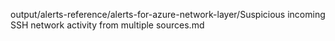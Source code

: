 output/alerts-reference/alerts-for-azure-network-layer/Suspicious incoming SSH network activity from multiple sources.md